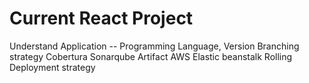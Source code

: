 # Current React Project
Understand Application -- Programming Language, Version
Branching strategy
Cobertura
Sonarqube
Artifact
AWS Elastic beanstalk
Rolling Deployment strategy
